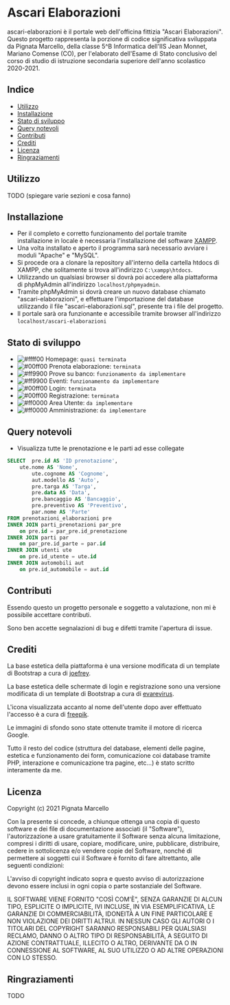 # Ascari Elaborazioni
ascari-elaborazioni è il portale web dell'officina fittizia "Ascari Elaborazioni". Questo progetto rappresenta la porzione di codice significativa sviluppata da Pignata Marcello, della classe 5^B Informatica dell'IIS Jean Monnet, Mariano Comense (CO), per l'elaborato dell'Esame di Stato conclusivo del corso di studio di istruzione secondaria superiore dell'anno scolastico 2020-2021.

## Indice

* [Utilizzo](#utilizzo)
* [Installazione](#installazione)
* [Stato di sviluppo](#stato-di-sviluppo)
* [Query notevoli](#query-notevoli)
* [Contributi](#contributi)
* [Crediti](#crediti)
* [Licenza](#licenza)
* [Ringraziamenti](#ringraziamenti)

## Utilizzo
	 
TODO (spiegare varie sezioni e cosa fanno)

## Installazione
* Per il completo e corretto funzionamento del portale tramite installazione in locale è necessaria l'installazione del software [XAMPP](https://www.apachefriends.org/).
* Una volta installato e aperto il programma sarà necessario avviare i moduli  "Apache" e "MySQL".
* Si procede ora a clonare la repository all'interno della cartella htdocs di XAMPP, che solitamente si trova all'indirizzo `C:\xampp\htdocs`.
* Utilizzando un qualsiasi browser si dovrà poi accedere alla piattaforma di phpMyAdmin all'indirizzo `localhost/phpmyadmin`.
* Tramite phpMyAdmin si dovrà creare un nuovo database chiamato "ascari-elaborazioni", e effettuare l'importazione del database utilizzando il file "ascari-elaborazioni.sql", presente tra i file del progetto.
* Il portale sarà ora funzionante e accessibile tramite browser all'indirizzo `localhost/ascari-elaborazioni`

## Stato di sviluppo
* ![#ffff00](https://via.placeholder.com/15/ffff00/000000?text=+) Homepage: `quasi terminata`
* ![#00ff00](https://via.placeholder.com/15/00ff00/000000?text=+) Prenota elaborazione: `terminata`
* ![#ff9900](https://via.placeholder.com/15/ff9900/000000?text=+) Prove su banco: `funzionamento da implementare`
* ![#ff9900](https://via.placeholder.com/15/ff9900/000000?text=+) Eventi: `funzionamento da implementare`
* ![#00ff00](https://via.placeholder.com/15/00ff00/000000?text=+) Login: `terminata`
* ![#00ff00](https://via.placeholder.com/15/00ff00/000000?text=+) Registrazione: `terminata`
* ![#ff0000](https://via.placeholder.com/15/ff0000/000000?text=+) Area Utente: `da implementare`
* ![#ff0000](https://via.placeholder.com/15/ff0000/000000?text=+) Amministrazione: `da implementare`

## Query notevoli

* Visualizza tutte le prenotazione e le parti ad esse collegate
```sql
SELECT 	pre.id AS 'ID prenotazione',
	ute.nome AS 'Nome',
        ute.cognome AS 'Cognome',
        aut.modello AS 'Auto',
        pre.targa AS 'Targa',
        pre.data AS 'Data',
        pre.bancaggio AS 'Bancaggio',
        pre.preventivo AS 'Preventivo',
        par.nome AS 'Parte'
FROM prenotazioni_elaborazioni pre
INNER JOIN parti_prenotazioni par_pre
    on pre.id = par_pre.id_prenotazione
INNER JOIN parti par
    on par_pre.id_parte = par.id
INNER JOIN utenti ute
    on pre.id_utente = ute.id
INNER JOIN automobili aut
    on pre.id_automobile = aut.id
```

## Contributi
Essendo questo un progetto personale e soggetto a valutazione, non mi è possibile accettare contributi.

Sono ben accette segnalazioni di bug e difetti tramite l'apertura di issue.

## Crediti
La base estetica della piattaforma è una versione modificata di un template di Bootstrap a cura di [joefrey](https://colorlib.com/wp/author/joefreymahusay/).

La base estetica delle schermate di login e registrazione sono una versione modificata di un template di Bootstrap a cura di [evarevirus](https://bootsnipp.com/evarevirus).

L'icona visualizzata accanto al nome dell'utente dopo aver effettuato l'accesso è a cura di [freepik](https://www.flaticon.com/authors/freepik).

Le immagini di sfondo sono state ottenute tramite il motore di ricerca Google.

Tutto il resto del codice (struttura del database, elementi delle pagine, estetica e funzionamento dei form, comunicazione coi database tramite PHP, interazione e comunicazione tra pagine, etc...) è stato scritto interamente da me.

## Licenza
Copyright (c) 2021 Pignata Marcello

Con la presente si concede, a chiunque ottenga una copia di questo software e dei file di documentazione associati (il "Software"), l'autorizzazione a usare gratuitamente il Software senza alcuna limitazione, compresi i diritti di usare, copiare, modificare, unire, pubblicare, distribuire, cedere in sottolicenza e/o vendere copie del Software, nonché di permettere ai soggetti cui il Software è fornito di fare altrettanto, alle seguenti condizioni:

L'avviso di copyright indicato sopra e questo avviso di autorizzazione devono essere inclusi in ogni copia o parte sostanziale del Software.

IL SOFTWARE VIENE FORNITO "COSÌ COM'È", SENZA GARANZIE DI ALCUN TIPO, ESPLICITE O IMPLICITE, IVI INCLUSE, IN VIA ESEMPLIFICATIVA, LE GARANZIE DI COMMERCIABILITÀ, IDONEITÀ A UN FINE PARTICOLARE E NON VIOLAZIONE DEI DIRITTI ALTRUI. IN NESSUN CASO GLI AUTORI O I TITOLARI DEL COPYRIGHT SARANNO RESPONSABILI PER QUALSIASI RECLAMO, DANNO O ALTRO TIPO DI RESPONSABILITÀ, A SEGUITO DI AZIONE CONTRATTUALE, ILLECITO O ALTRO, DERIVANTE DA O IN CONNESSIONE AL SOFTWARE, AL SUO UTILIZZO O AD ALTRE OPERAZIONI CON LO STESSO.

## Ringraziamenti
TODO

